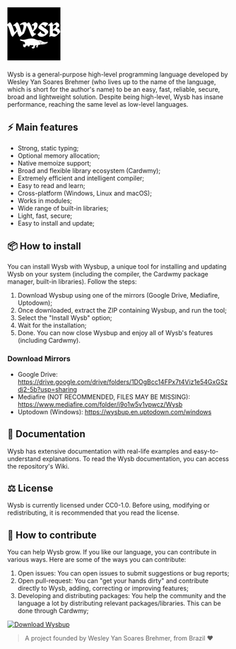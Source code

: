 ![Wysb](./logo.png)
-------------------
Wysb is a general-purpose high-level programming language developed by Wesley Yan Soares Brehmer (who lives up to the name of the language, which is short for the author's name) to be an easy, fast, reliable, secure, broad and lightweight solution. Despite being high-level, Wysb has insane performance, reaching the same level as low-level languages.

## ⚡ Main features

- Strong, static typing;
- Optional memory allocation;
- Native memoize support;
- Broad and flexible library ecosystem (Cardwmy);
- Extremely efficient and intelligent compiler;
- Easy to read and learn;
- Cross-platform (Windows, Linux and macOS);
- Works in modules;
- Wide range of built-in libraries;
- Light, fast, secure;
- Easy to install and update;

## 📦 How to install
You can install Wysb with Wysbup, a unique tool for installing and updating Wysb on your system (including the compiler, the Cardwmy package manager, built-in libraries). Follow the steps:
1. Download Wysbup using one of the mirrors (Google Drive, Mediafire, Uptodown);
2. Once downloaded, extract the ZIP containing Wysbup, and run the tool;
3. Select the "Install Wysb" option;
4. Wait for the installation;
5. Done. You can now close Wysbup and enjoy all of Wysb's features (including Cardwmy).
### Download Mirrors
- Google Drive: https://drive.google.com/drive/folders/1DOgBcc14FPx7t4Viz1e54GxGSzdj2-5b?usp=sharing
- Mediafire (NOT RECOMMENDED, FILES MAY BE MISSING): https://www.mediafire.com/folder/j9o1w5v1vpwcz/Wysb
- Uptodown (Windows): https://wysbup.en.uptodown.com/windows

## 📜 Documentation
Wysb has extensive documentation with real-life examples and easy-to-understand explanations. To read the Wysb documentation, you can access the repository's Wiki.

## ⚖️ License
Wysb is currently licensed under CC0-1.0. Before using, modifying or redistributing, it is recommended that you read the license.

## 🤝 How to contribute
You can help Wysb grow. If you like our language, you can contribute in various ways. Here are some of the ways you can contribute:
1. Open issues: You can open issues to submit suggestions or bug reports;
2. Open pull-request: You can "get your hands dirty" and contribute directly to Wysb, adding, correcting or improving features;
3. Developing and distributing packages: You help the community and the language a lot by distributing relevant packages/libraries. This can be done through Cardwmy;

<a href='https://wysbup.en.uptodown.com/windows' title='Download Wysbup' >
<img src='https://stc.utdstc.com/img/mediakit/certified-free.png' alt='Download Wysbup'>
</a>

> A project founded by Wesley Yan Soares Brehmer, from Brazil ❤️

